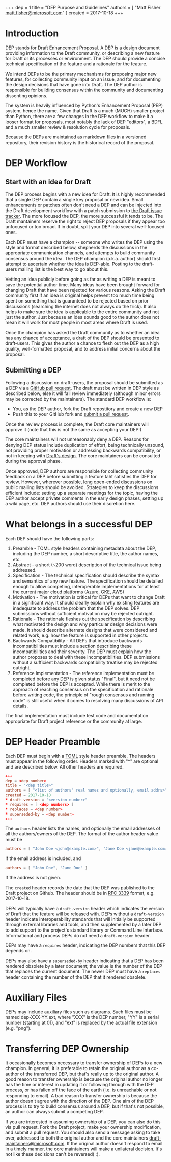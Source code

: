 +++
dep = 1
title = "DEP Purpose and Guidelines"
authors = [ "Matt Fisher <matt.fisher@microsoft.com>" ]
created = 2017-10-18
+++

# Introduction

DEP stands for Draft Enhancement Proposal. A DEP is a design document providing information to the Draft community, or describing a new feature for Draft or its processes or environment. The DEP should provide a concise technical specification of the feature and a rationale for the feature.

We intend DEPs to be the primary mechanisms for proposing major new features, for collecting community input on an issue, and for documenting the design decisions that have gone into Draft. The DEP author is responsible for building consensus within the community and documenting dissenting opinions.

The system is heavily influenced by Python's Enhancement Proposal (PEP) system, hence the name. Given that Draft is a much (MUCH) smaller project than Python, there are a few changes in the DEP workflow to make it a looser format for proposals, most notably the lack of DEP "editors", a BDFL and a much smaller review & resolution cycle for proposals.

Because the DEPs are maintained as markdown files in a versioned repository, their revision history is the historical record of the proposal.

# DEP Workflow

## Start with an idea for Draft

The DEP process begins with a new idea for Draft. It is highly recommended that a single DEP contain a single key proposal or new idea. Small enhancements or patches often don't need a DEP and can be injected into the Draft development workflow with a patch submission to [the Draft issue tracker][1]. The more focused the DEP, the more successful it tends to be. The Draft mantainers reserve the right to reject DEP proposals if they appear too unfocused or too broad. If in doubt, split your DEP into several well-focused ones.

Each DEP must have a champion -- someone who writes the DEP using the style and format described below, shepherds the discussions in the appropriate communication channels, and attempts to build community consensus around the idea. The DEP champion (a.k.a. author) should first attempt to ascertain whether the idea is DEP-able. Posting to the draft-users mailing list is the best way to go about this.

Vetting an idea publicly before going as far as writing a DEP is meant to save the potential author time. Many ideas have been brought forward for changing Draft that have been rejected for various reasons. Asking the Draft community first if an idea is original helps prevent too much time being spent on something that is guaranteed to be rejected based on prior discussions (searching the internet does not always do the trick). It also helps to make sure the idea is applicable to the entire community and not just the author. Just because an idea sounds good to the author does not mean it will work for most people in most areas where Draft is used.

Once the champion has asked the Draft community as to whether an idea has any chance of acceptance, a draft of the DEP should be presented to draft-users. This gives the author a chance to flesh out the DEP as a high quality, well-formatted proposal, and to address initial concerns about the proposal.

## Submitting a DEP

Following a discussion on draft-users, the proposal should be submitted as a DEP via a [GitHub pull request][2]. The draft must be written in DEP style as described below, else it will fail review immediately (although minor errors may be corrected by the maintainers).
The standard DEP workflow is:

- You, as the DEP author, fork the Draft repostitory and create a new DEP
- Push this to your GitHub fork and [submit a pull request][2].

Once the review process is complete, the Draft core maintainers will approve it (note that this is not the same as accepting your DEP!)

The core maintainers will not unreasonably deny a DEP. Reasons for denying DEP status include duplication of effort, being technically unsound, not providing proper motivation or addressing backwards compatibility, or not in keeping with [Draft's design][3]. The core maintainers can be consulted during the approval phase.

Once approved, DEP authors are responsible for collecting community feedback on a DEP before submitting a feature taht satisfies the DEP for review. However, wherever possible, long open-ended discussions on public mailing lists should be avoided. Strategies to keep the discussions efficient include: setting up a separate meetings for the topic, having the DEP author accept private comments in the early design phases, setting up a wiki page, etc. DEP authors should use their discretion here.

# What belongs in a successful DEP

Each DEP should have the following parts:

1. Preamble - TOML style headers containing metadata about the DEP, including the DEP number, a short descriptive title, the author names, etc.
1. Abstract - a short (~200 word) description of the technical issue being addressed.
1. Specification - The technical specification should describe the syntax and semantics of any new feature. The specification should be detailed enough to allow competing, interoperable implementations for at least the current major cloud platforms (Azure, GKE, AWS)
1. Motivation - The motivation is critical for DEPs that want to change Draft in a significant way. It should clearly explain why existing features are inadequate to address the problem that the DEP solves. DEP submissions without sufficient motivation may be rejected outright.
1. Rationale - The rationale fleshes out the specification by describing what motivated the design and why particular design decisions were made. It should describe alternate designs that were considered and related work, e.g. how the feature is supported in other projects.
1. Backwards Compatibility - All DEPs that introduce backwards incompatibilities must include a section describing these incompatibilities and their severity. The DEP must explain how the author proposes to deal with these incompatibilities. DEP submissions without a sufficient backwards compatibility treatise may be rejected outright.
1. Reference Implementation - The reference implementation must be completed before any DEP is given status "Final", but it need not be completed before the DEP is accepted. While there is merit to the approach of reaching consensus on the specification and rationale before writing code, the principle of "rough consensus and running code" is still useful when it comes to resolving many discussions of API details.

The final implementation must include test code and documentation appropriate for Draft project reference or the community at large.

# DEP Header Preamble

Each DEP must begin with a [TOML][5] style header preamble. The headers must appear in the following order. Headers marked with "*" are optional and are described below. All other headers are required.

```toml
+++
dep = <dep number>
title = "<dep title>"
authors = [ "<list of authors' real names and optionally, email addrs>" ]
created = 2017-10-18
* draft-version = "<version number>"
* requires = [ <dep numbers> ]
* replaces = <dep number>
* superseded-by = <dep number>
+++
```

The `authors` header lists the names, and optionally the email addresses of all the authors/owners of the DEP. The format of the author header value must be

```toml
authors = [ "John Doe <john@example.com>", "Jane Doe <jane@example.com>" ]
```

If the email address is included, and

```toml
authors = [ "John Doe", "Jane Doe" ]
```

If the address is not given.

The `created` header records the date that the DEP was published to the Draft project on Github. The header should be in [RFC 3339][6] format, e.g. 2017-10-18.

DEPs will typically have a `draft-version` header which indicates the version of Draft that the feature will be released with. DEPs without a `draft-version` header indicate interoperability standards that will initially be supported through external libraries and tools, and then supplemented by a later DEP to add support to the project's standard library or Command Line Interface. Informational and process DEPs do not need a `draft-version` header.

DEPs may have a `requires` header, indicating the DEP numbers that this DEP depends on.

DEPs may also have a `superseded-by` header indicating that a DEP has been rendered obsolete by a later document; the value is the number of the DEP that replaces the current document. The newer DEP must have a `replaces` header containing the number of the DEP that it rendered obsolete.

# Auxiliary Files

DEPs may include auxiliary files such as diagrams. Such files must be named dep-XXX-YY.ext, where "XXX" is the DEP number, "YY" is a serial number (starting at 01), and "ext" is replaced by the actual file extension (e.g. "png").

# Transferring DEP Ownership

It occasionally becomes necessary to transfer ownership of DEPs to a new champion. In general, it is preferable to retain the original author as a co-author of the transferred DEP, but that's really up to the original author. A good reason to transfer ownership is because the original author no longer has the time or interest in updating it or following through with the DEP process, or has fallen off the face of the earth (i.e. is unreachable or not responding to email). A bad reason to transfer ownership is because the author doesn't agree with the direction of the DEP. One aim of the DEP process is to try to build consensus around a DEP, but if that's not possible, an author can always submit a competing DEP.

If you are interested in assuming ownership of a DEP, you can also do this via pull request. Fork the Draft project, make your ownership modification, and submit a pull request. You should also send a message asking to take over, addressed to both the original author and the core maintainers <draft-maintainers@microsoft.com>. If the original author doesn't respond to email in a timely manner, the core maintainers will make a unilateral decision. It's not like these decisions can't be reversed) :).

[1]: https://github.com/Azure/draft/issues
[2]: https://github.com/Azure/draft/pulls
[3]: dep-002.md
[4]: http://www.opencontent.org/openpub/
[5]: https://github.com/toml-lang/toml
[6]: https://tools.ietf.org/html/rfc3339
